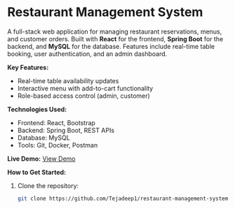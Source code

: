 # Restaurant Management System

A full-stack web application for managing restaurant reservations, menus, and customer orders. Built with **React** for the frontend, **Spring Boot** for the backend, and **MySQL** for the database. Features include real-time table booking, user authentication, and an admin dashboard.

**Key Features:**
- Real-time table availability updates
- Interactive menu with add-to-cart functionality
- Role-based access control (admin, customer)

**Technologies Used:**
- Frontend: React, Bootstrap
- Backend: Spring Boot, REST APIs
- Database: MySQL
- Tools: Git, Docker, Postman

**Live Demo:** [View Demo](https://restaurant-management-system.com)

**How to Get Started:**
1. Clone the repository:
   ```bash
   git clone https://github.com/Tejadeep1/restaurant-management-system.git
